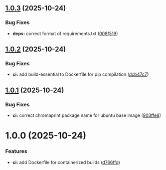 ## [1.0.3](https://github.com/Beau253/MusicManager/compare/v1.0.2...v1.0.3) (2025-10-24)


### Bug Fixes

* **deps:** correct format of requirements.txt ([008f519](https://github.com/Beau253/MusicManager/commit/008f5195edda894afcc177a3c46bc95d91adacfd))

## [1.0.2](https://github.com/Beau253/MusicManager/compare/v1.0.1...v1.0.2) (2025-10-24)


### Bug Fixes

* **ci:** add build-essential to Dockerfile for pip compilation ([dcb47c7](https://github.com/Beau253/MusicManager/commit/dcb47c70cdd519fa5c1be28ea7dcaafd408df267))

## [1.0.1](https://github.com/Beau253/MusicManager/compare/v1.0.0...v1.0.1) (2025-10-24)


### Bug Fixes

* **ci:** correct chromaprint package name for ubuntu base image ([903ffe8](https://github.com/Beau253/MusicManager/commit/903ffe8661e675961ab9da6ada95d2eb6fc2b118))

# 1.0.0 (2025-10-24)


### Features

* **ci:** add Dockerfile for containerized builds ([d766ffd](https://github.com/Beau253/MusicManager/commit/d766ffd51ae27e9f6d39e641a0a6ca3c1551c541))
